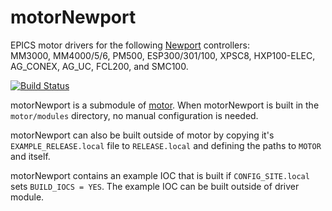 # motorNewport
EPICS motor drivers for the following [Newport](https://www.newport.com/) controllers:<br>
MM3000, MM4000/5/6, PM500, ESP300/301/100, XPSC8, HXP100-ELEC, AG_CONEX, AG_UC, FCL200, and SMC100.

[![Build Status](https://github.com/epics-motor/motorNewport/actions/workflows/ci-scripts-build.yml/badge.svg)](https://github.com/epics-motor/motorNewport/actions/workflows/ci-scripts-build.yml)
<!--[![Build Status](https://travis-ci.org/epics-motor/motorNewport.png)](https://travis-ci.org/epics-motor/motorNewport)-->

motorNewport is a submodule of [motor](https://github.com/epics-modules/motor).  When motorNewport is built in the ``motor/modules`` directory, no manual configuration is needed.

motorNewport can also be built outside of motor by copying it's ``EXAMPLE_RELEASE.local`` file to ``RELEASE.local`` and defining the paths to ``MOTOR`` and itself.

motorNewport contains an example IOC that is built if ``CONFIG_SITE.local`` sets ``BUILD_IOCS = YES``.  The example IOC can be built outside of driver module.
